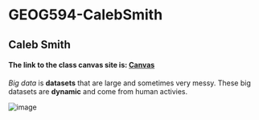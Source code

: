# GEOG594-CalebSmith
## Caleb Smith
#### The link to the class canvas site is: [Canvas](https://sdsu.instructure.com/courses/113151)
*Big data* is **datasets** that are large and sometimes very messy. These big datasets are **dynamic** and come from human activies.

![image](https://pikwizard.com/photos/manhattan-city-skyline--2f86ae6988325da8ea973a5771d815fd-m.jpg)

